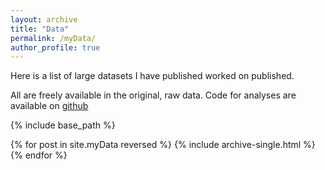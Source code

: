 ```yaml
---
layout: archive
title: "Data"
permalink: /myData/
author_profile: true
---
```


Here is a list of large datasets I have published worked on published.

All are freely available in the original, raw data. Code for analyses are available on [github](https://github.com/atomadam2)

{% include base_path %}

{% for post in site.myData reversed %}
  {% include archive-single.html %}
{% endfor %}
